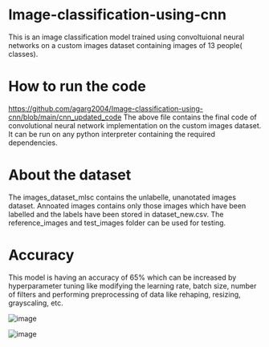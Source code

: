 # Image-classification-using-cnn
This is an image classification model trained using convoltuional neural networks on a custom images dataset containing images of 13 people( classes).


# How to run the code
https://github.com/agarg2004/Image-classification-using-cnn/blob/main/cnn_updated_code
The above file contains the final code of convolutional neural network implementation on the custom images dataset. It can be run on any python interpreter containing the required dependencies.

# About the dataset
The images_dataset_mlsc contains the unlabelle, unanotated images dataset. Annoated images contains only those images which have been labelled and the labels have been stored in dataset_new.csv. The reference_images and test_images folder can be used for testing.

# Accuracy
This model is having an accuracy of 65% which can be increased by hyperparameter tuning like modifying the learning rate, batch size, number of filters and performing preprocessing of data like rehaping, resizing, grayscaling, etc.

![image](https://github.com/user-attachments/assets/5626ed6f-4792-445e-8cf0-76cc1190de6a)

![image](https://github.com/user-attachments/assets/39df4cb4-2573-489d-8cc9-06af82ff60fc)


